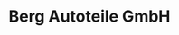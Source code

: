 ---
title: "Berg Autoteile GmbH"
url: /brandenburg-an-der-havel/berg-autoteile-gmbh/
shop: Autoteile
---